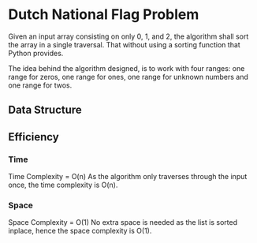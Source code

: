 # Dutch National Flag Problem
Given an input array consisting on only 0, 1, and 2, the algorithm shall sort the array in a single traversal. 
That without using a sorting function that Python provides.

The idea behind the algorithm designed, is to work with four ranges: one range for zeros, one range for ones, 
one range for unknown numbers and one range for twos.

## Data Structure


## Efficiency
### Time
Time Complexity = O(n)
As the algorithm only traverses through the input once, the time complexity is O(n).

### Space
Space Complexity = O(1)
No extra space is needed as the list is sorted inplace, hence the space complexity is O(1).


